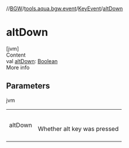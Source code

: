 //[BGW](../../../index.md)/[tools.aqua.bgw.event](../index.md)/[KeyEvent](index.md)/[altDown](alt-down.md)



# altDown  
[jvm]  
Content  
val [altDown](alt-down.md): [Boolean](https://kotlinlang.org/api/latest/jvm/stdlib/kotlin/-boolean/index.html)  
More info  


## Parameters  
  
jvm  
  
| | |
|---|---|
| <a name="tools.aqua.bgw.event/KeyEvent/altDown/#/PointingToDeclaration/"></a>altDown| <a name="tools.aqua.bgw.event/KeyEvent/altDown/#/PointingToDeclaration/"></a><br><br>Whether alt key was pressed<br><br>|
  
  



